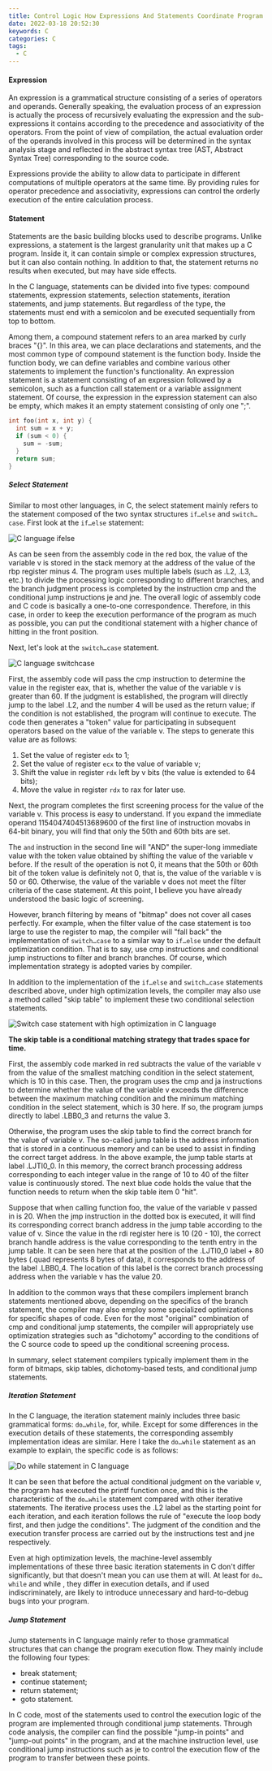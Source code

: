 ```yaml
---
title: Control Logic How Expressions And Statements Coordinate Program Execution
date: 2022-03-18 20:52:30
keywords: C
categories: C
tags:
  - C
---
```



#### Expression

An expression is a grammatical structure consisting of a series of operators and operands. Generally speaking, the evaluation process of an expression is actually the process of recursively evaluating the expression and the sub-expressions it contains according to the precedence and associativity of the operators. From the point of view of compilation, the actual evaluation order of the operands involved in this process will be determined in the syntax analysis stage and reflected in the abstract syntax tree (AST, Abstract Syntax Tree) corresponding to the source code.

Expressions provide the ability to allow data to participate in different computations of multiple operators at the same time. By providing rules for operator precedence and associativity, expressions can control the orderly execution of the entire calculation process.

#### Statement

Statements are the basic building blocks used to describe programs. Unlike expressions, a statement is the largest granularity unit that makes up a C program. Inside it, it can contain simple or complex expression structures, but it can also contain nothing. In addition to that, the statement returns no results when executed, but may have side effects.

In the C language, statements can be divided into five types: compound statements, expression statements, selection statements, iteration statements, and jump statements. But regardless of the type, the statements must end with a semicolon and be executed sequentially from top to bottom.

Among them, a compound statement refers to an area marked by curly braces "{}". In this area, we can place declarations and statements, and the most common type of compound statement is the function body. Inside the function body, we can define variables and combine various other statements to implement the function's functionality. An expression statement is a statement consisting of an expression followed by a semicolon, such as a function call statement or a variable assignment statement. Of course, the expression in the expression statement can also be empty, which makes it an empty statement consisting of only one ";".

```c
int foo(int x, int y) {  
  int sum = x + y; 
  if (sum < 0) {  
    sum = -sum;  
  }
  return sum;
}
```

##### Select Statement

Similar to most other languages, in C, the select statement mainly refers to the statement composed of the two syntax structures `if…else` and `switch…case`. First look at the `if…else` statement:

![C language ifelse](C-ifelse.png)

As can be seen from the assembly code in the red box, the value of the variable v is stored in the stack memory at the address of the value of the rbp register minus 4. The program uses multiple labels (such as .L2, .L3, etc.) to divide the processing logic corresponding to different branches, and the branch judgment process is completed by the instruction cmp and the conditional jump instructions je and jne. The overall logic of assembly code and C code is basically a one-to-one correspondence. Therefore, in this case, in order to keep the execution performance of the program as much as possible, you can put the conditional statement with a higher chance of hitting in the front position.

Next, let's look at the `switch…case` statement.

![C language switchcase](C-language-switchcase.png)

First, the assembly code will pass the cmp instruction to determine the value in the register eax, that is, whether the value of the variable v is greater than 60. If the judgment is established, the program will directly jump to the label .L2, and the number 4 will be used as the return value; if the condition is not established, the program will continue to execute. The code then generates a "token" value for participating in subsequent operators based on the value of the variable v. The steps to generate this value are as follows:

1. Set the value of register `edx` to 1;
2. Set the value of register `ecx` to the value of variable v;
3. Shift the value in register `rdx` left by v bits (the value is extended to 64 bits);
4. Move the value in register `rdx` to rax for later use.

Next, the program completes the first screening process for the value of the variable v. This process is easy to understand. If you expand the immediate operand 1154047404513689600 of the first line of instruction movabs in 64-bit binary, you will find that only the 50th and 60th bits are set.

The `and` instruction in the second line will "AND" the super-long immediate value with the token value obtained by shifting the value of the variable v before. If the result of the operation is not 0, it means that the 50th or 60th bit of the token value is definitely not 0, that is, the value of the variable v is 50 or 60. Otherwise, the value of the variable v does not meet the filter criteria of the case statement. At this point, I believe you have already understood the basic logic of screening.

However, branch filtering by means of "bitmap" does not cover all cases perfectly. For example, when the filter value of the case statement is too large to use the register to map, the compiler will "fall back" the implementation of `switch…case` to a similar way to `if…else` under the default optimization condition. That is to say, use cmp instructions and conditional jump instructions to filter and branch branches. Of course, which implementation strategy is adopted varies by compiler.

In addition to the implementation of the `if…else` and `switch…case` statements described above, under high optimization levels, the compiler may also use a method called "skip table" to implement these two conditional selection statements.

![Switch case statement with high optimization in C language](Switchcase-optimization-in-C-language.png)

**The skip table is a conditional matching strategy that trades space for time.**

First, the assembly code marked in red subtracts the value of the variable v from the value of the smallest matching condition in the select statement, which is 10 in this case. Then, the program uses the cmp and ja instructions to determine whether the value of the variable v exceeds the difference between the maximum matching condition and the minimum matching condition in the select statement, which is 30 here. If so, the program jumps directly to label .LBB0_3 and returns the value 3.

Otherwise, the program uses the skip table to find the correct branch for the value of variable v. The so-called jump table is the address information that is stored in a continuous memory and can be used to assist in finding the correct target address. In the above example, the jump table starts at label .LJTI0_0. In this memory, the correct branch processing address corresponding to each integer value in the range of 10 to 40 of the filter value is continuously stored. The next blue code holds the value that the function needs to return when the skip table item 0 "hit".

Suppose that when calling function foo, the value of the variable v passed in is 20. When the jmp instruction in the dotted box is executed, it will find its corresponding correct branch address in the jump table according to the value of v. Since the value in the rdi register here is 10 (20 - 10), the correct branch handle address is the value corresponding to the tenth entry in the jump table. It can be seen here that at the position of the .LJTI0_0 label + 80 bytes (.quad represents 8 bytes of data), it corresponds to the address of the label .LBB0_4. The location of this label is the correct branch processing address when the variable v has the value 20.

In addition to the common ways that these compilers implement branch statements mentioned above, depending on the specifics of the branch statement, the compiler may also employ some specialized optimizations for specific shapes of code. Even for the most "original" combination of cmp and conditional jump statements, the compiler will appropriately use optimization strategies such as "dichotomy" according to the conditions of the C source code to speed up the conditional screening process.

In summary, select statement compilers typically implement them in the form of bitmaps, skip tables, dichotomy-based tests, and conditional jump statements.

##### Iteration Statement

In the C language, the iteration statement mainly includes three basic grammatical forms: `do…while`, for, while. Except for some differences in the execution details of these statements, the corresponding assembly implementation ideas are similar. Here I take the `do…while` statement as an example to explain, the specific code is as follows:

![Do while statement in C language](Dowhile-statement-in-C-language.png)

It can be seen that before the actual conditional judgment on the variable v, the program has executed the printf function once, and this is the characteristic of the `do…while` statement compared with other iterative statements. The iterative process uses the .L2 label as the starting point for each iteration, and each iteration follows the rule of "execute the loop body first, and then judge the conditions". The judgment of the condition and the execution transfer process are carried out by the instructions test and jne respectively.

Even at high optimization levels, the machine-level assembly implementations of these three basic iteration statements in C don't differ significantly, but that doesn't mean you can use them at will. At least for `do…while` and while , they differ in execution details, and if used indiscriminately, are likely to introduce unnecessary and hard-to-debug bugs into your program.

##### Jump Statement

Jump statements in C language mainly refer to those grammatical structures that can change the program execution flow. They mainly include the following four types:

* break statement;
* continue statement;
* return statement;
* goto statement.

In C code, most of the statements used to control the execution logic of the program are implemented through conditional jump statements. Through code analysis, the compiler can find the possible "jump-in points" and "jump-out points" in the program, and at the machine instruction level, use conditional jump instructions such as je to control the execution flow of the program to transfer between these points.